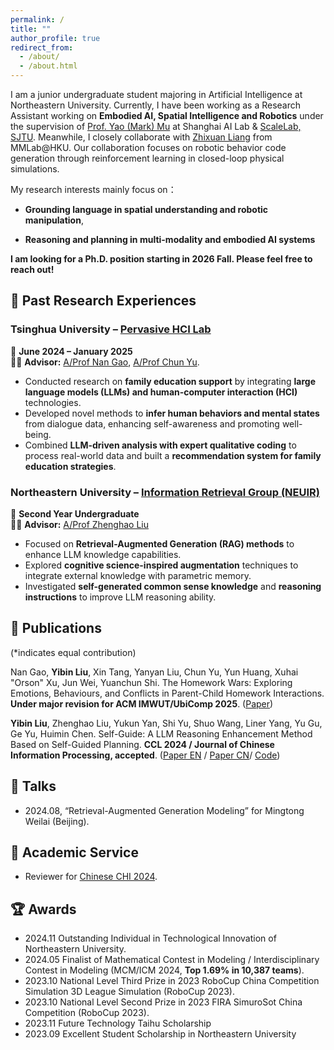 ```yaml
---
permalink: /
title: ""
author_profile: true
redirect_from: 
  - /about/
  - /about.html
---
```


I am a junior undergraduate student majoring in Artificial Intelligence at Northeastern University. Currently, I have been working as a Research Assistant working on **Embodied AI, Spatial Intelligence and Robotics** under the supervision of [Prof. Yao (Mark) Mu](https://yaomarkmu.github.io/) at Shanghai AI Lab & [ScaleLab, SJTU](https://scalelab-sjtu.github.io/index.html). Meanwhile, I closely collaborate with [Zhixuan Liang](https://liang-zx.github.io/) from MMLab@HKU. Our collaboration focuses on robotic behavior code generation through reinforcement learning in closed-loop physical simulations. 


My research interests mainly focus on：

- **Grounding language in spatial understanding and robotic manipulation**,

- **Reasoning and planning in multi-modality and embodied AI systems**


**I am looking for a Ph.D. position starting in 2026 Fall. Please feel free to reach out!**

## 📖 Past Research Experiences

### **Tsinghua University – [Pervasive HCI Lab](https://pi.cs.tsinghua.edu.cn/)**  

📅 **June 2024 – January 2025**  
👨‍🏫 **Advisor:** [A/Prof Nan Gao](https://nancygao.com/), [A/Prof Chun Yu](https://pi.cs.tsinghua.edu.cn/lab/people/ChunYu/).

- Conducted research on **family education support** by integrating **large language models (LLMs) and human-computer interaction (HCI)** technologies.
- Developed novel methods to **infer human behaviors and mental states** from dialogue data, enhancing self-awareness and promoting well-being.
- Combined **LLM-driven analysis with expert qualitative coding** to process real-world data and built a **recommendation system for family education strategies**.

### **Northeastern University – [Information Retrieval Group (NEUIR)](https://neuir.github.io/)**  

📅 **Second Year Undergraduate**  
👨‍🏫 **Advisor:** [A/Prof Zhenghao Liu](https://edwardzh.github.io/)  

- Focused on **Retrieval-Augmented Generation (RAG) methods** to enhance LLM knowledge capabilities.  
- Explored **cognitive science-inspired augmentation** techniques to integrate external knowledge with parametric memory.  
- Investigated **self-generated common sense knowledge** and **reasoning instructions** to improve LLM reasoning ability.  


## 📝 Publications
(*indicates equal contribution) 

Nan Gao, **Yibin Liu**, Xin Tang, Yanyan Liu, Chun Yu, Yun Huang, Xuhai "Orson" Xu, Jun Wei, Yuanchun Shi. The Homework Wars: Exploring Emotions, Behaviours, and Conflicts in Parent-Child Homework Interactions. **Under major revision for ACM IMWUT/UbiComp 2025**. ([Paper](https://arxiv.org/abs/2502.01325v2))

**Yibin Liu**, Zhenghao Liu, Yukun Yan, Shi Yu, Shuo Wang, Liner Yang, Yu Gu, Ge Yu, Huimin Chen. Self-Guide: A LLM Reasoning Enhancement Method Based on Self-Guided Planning. **CCL 2024 / Journal of Chinese Information Processing, accepted**. ([Paper EN](https://github.com/10-OASIS-01/10-OASIS-01.github.io/blob/master/assets/_CCL2024__Self_Guide__A_LLM_Reasoning_Enhancement_Method_Based_on_Self_Guided_Planning_EN_-4.pdf) / [Paper CN](https://10-oasis-01.github.io/assets/183_self_guide_.pdf)/ [Code](https://github.com/NEUIR/Self-Guide))

## 💬 Talks
- 2024.08, “Retrieval-Augmented Generation Modeling” for Mingtong Weilai (Beijing).

## 👥 Academic Service

- Reviewer for [Chinese CHI 2024](http://chchi.icachi.org/24/).
  
## 🏆 Awards

- 2024.11 Outstanding Individual in Technological Innovation of Northeastern University.
- 2024.05 Finalist of Mathematical Contest in Modeling / Interdisciplinary Contest in Modeling (MCM/ICM 2024, **Top 1.69% in 10,387 teams**).
- 2023.10 National Level Third Prize in 2023 RoboCup China Competition Simulation 3D League Simulation (RoboCup 2023).
- 2023.10 National Level Second Prize in 2023 FIRA SimuroSot China Competition (RoboCup 2023).
- 2023.11 Future Technology Taihu Scholarship
- 2023.09 Excellent Student Scholarship in Northeastern University



<!--
---
permalink: /
title: "Yibin (Léon) Liu"
excerpt: "About me"
author_profile: true
redirect_from: 
  - /about/
  - /about.html
---

-->



